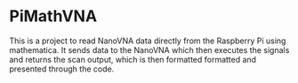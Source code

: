 # PiMathVNA

This is a project to read NanoVNA data directly from the Raspberry Pi using mathematica. It sends data to the NanoVNA which then executes the signals and returns the scan output, which is then formatted formatted and presented through the code.  
